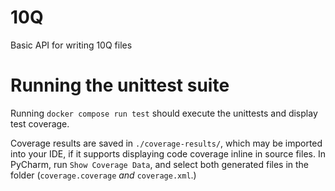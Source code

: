 <!---
SPDX-FileCopyrightText: 2024 Magenta ApS <info@magenta.dk>

SPDX-License-Identifier: MPL-2.0
-->

# 10Q

Basic API for writing 10Q files

# Running the unittest suite

Running `docker compose run test` should execute the unittests and display test coverage.

Coverage results are saved in `./coverage-results/`, which may be imported into your IDE, if it supports displaying
code coverage inline in source files. In PyCharm, run `Show Coverage Data`, and select both generated files in the
folder (`coverage.coverage` *and* `coverage.xml`.)
